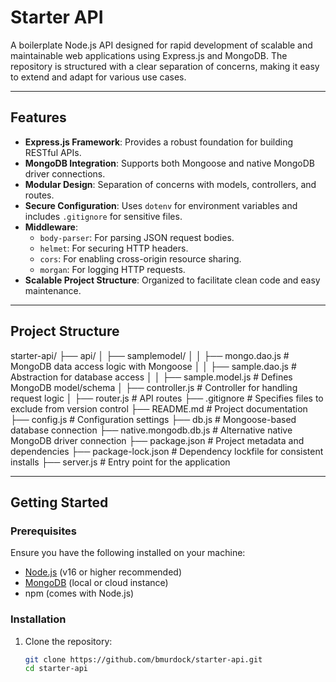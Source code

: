 # Starter API

A boilerplate Node.js API designed for rapid development of scalable and maintainable web applications using Express.js and MongoDB. The repository is structured with a clear separation of concerns, making it easy to extend and adapt for various use cases.

---

## Features

- **Express.js Framework**: Provides a robust foundation for building RESTful APIs.
- **MongoDB Integration**: Supports both Mongoose and native MongoDB driver connections.
- **Modular Design**: Separation of concerns with models, controllers, and routes.
- **Secure Configuration**: Uses `dotenv` for environment variables and includes `.gitignore` for sensitive files.
- **Middleware**:
  - `body-parser`: For parsing JSON request bodies.
  - `helmet`: For securing HTTP headers.
  - `cors`: For enabling cross-origin resource sharing.
  - `morgan`: For logging HTTP requests.
- **Scalable Project Structure**: Organized to facilitate clean code and easy maintenance.

---

## Project Structure

starter-api/ ├── api/ │ ├── samplemodel/ │ │ ├── mongo.dao.js # MongoDB data access logic with Mongoose │ │ ├── sample.dao.js # Abstraction for database access │ │ ├── sample.model.js # Defines MongoDB model/schema │ ├── controller.js # Controller for handling request logic │ ├── router.js # API routes ├── .gitignore # Specifies files to exclude from version control ├── README.md # Project documentation ├── config.js # Configuration settings ├── db.js # Mongoose-based database connection ├── native.mongodb.db.js # Alternative native MongoDB driver connection ├── package.json # Project metadata and dependencies ├── package-lock.json # Dependency lockfile for consistent installs ├── server.js # Entry point for the application


---

## Getting Started

### Prerequisites

Ensure you have the following installed on your machine:

- [Node.js](https://nodejs.org/) (v16 or higher recommended)
- [MongoDB](https://www.mongodb.com/) (local or cloud instance)
- npm (comes with Node.js)

### Installation

1. Clone the repository:

   ```bash
   git clone https://github.com/bmurdock/starter-api.git
   cd starter-api

